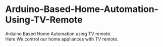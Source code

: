 # Arduino-Based-Home-Automation-Using-TV-Remote <br />
Arduino Based Home Automation using TV remote. <br />
Here We control our home appliances with TV remote.<br />
